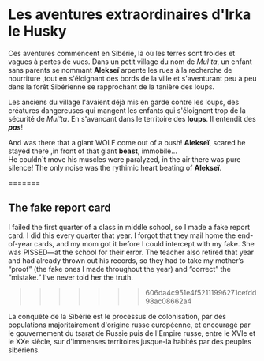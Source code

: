 # Les aventures extraordinaires d'Irka le Husky

Ces aventures commencent en Sibérie, là où les terres sont froides et vagues à pertes de vues.
Dans un petit village du nom de *Mul'ta*, un enfant sans parents se nommant **Alekseï** arpente les rues à la recherche de nourriture ,tout en s'éloignant des bords de la ville et s'aventurant peu à peu dans la forêt Sibérienne se rapprochant de la tanière des loups.


Les anciens du village l'avaient déjà mis en garde contre les loups, des créatures dangereuses qui mangent les enfants qui s'éloignent trop de la sécurité de *Mul'ta*. En s'avancant dans le territoire des **loups**. Il entendit des ***pas***!   

And was there that a giant WOLF come out of a bush!
**Alekseï**, scared he stayed there ,in front of that giant **beast**, immobile...  
He couldn`t move his muscles were paralyzed, in the air there was pure silence! The only noise was the rythimic heart beating of **Alekseï**.   

=======


## The fake report card

I failed the first quarter of a class in middle school, so I made a fake report card. I did this every quarter that year. I forgot that they mail home the end-of-year cards, and my mom got it before I could intercept with my fake. She was PISSED—at the school for their error. The teacher also retired that year and had already thrown out his records, so they had to take my mother’s “proof” (the fake ones I made throughout the year) and “correct” the “mistake.” I’ve never told her the truth.

>>>>>>> 606da4c951e4f52111996271cefdd98ac08662a4

La conquête de la Sibérie est le processus de colonisation, par des populations majoritairement d'origine russe européenne, et encouragé par le gouvernement du tsarat de Russie puis de l'Empire russe, entre le XVIe et le XXe siècle, sur d'immenses territoires jusque-là habités par des peuples sibériens. 